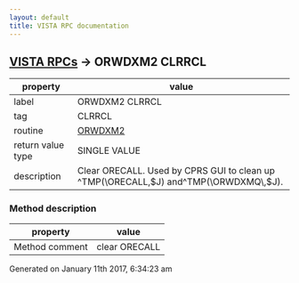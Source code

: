 ```yaml
---
layout: default
title: VISTA RPC documentation
---
```




## [VISTA RPCs](TableOfContent.md) &#8594; ORWDXM2 CLRRCL 

 property | value 
--- | --- 
 label | ORWDXM2 CLRRCL
 tag | CLRRCL
 routine | [ORWDXM2](http://code.osehra.org/dox/Routine_ORWDXM2_source.html)
 return value type | SINGLE VALUE
 description | Clear ORECALL.  Used by CPRS GUI to clean up ^TMP(\ORECALL\,$J) and^TMP(\ORWDXMQ\,$J).


### Method description

 property | value 
--- | --- 
 Method comment | clear ORECALL




Generated on January 11th 2017, 6:34:23 am